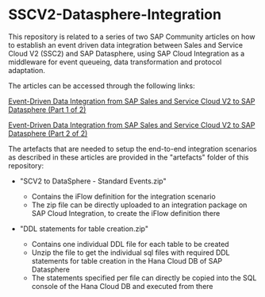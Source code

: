 # SSCV2-Datasphere-Integration
This repository is related to a series of two SAP Community articles on how to establish an event driven data integration between Sales and Service Cloud V2 (SSC2) and SAP Datasphere, using SAP Cloud Integration as a middleware for event queueing, data transformation and protocol adaptation. 

The articles can be accessed through the following links:

[Event-Driven Data Integration from SAP Sales and Service Cloud V2 to SAP Datasphere (Part 1 of 2)](https://community.sap.com/t5/crm-and-cx-blogs-by-sap/event-driven-data-integration-from-sap-sales-and-service-cloud-v2-to-sap/ba-p/14003914)

[Event-Driven Data Integration from SAP Sales and Service Cloud V2 to SAP Datasphere (Part 2 of 2)](https://community.sap.com/t5/crm-and-cx-blogs-by-sap/event-driven-data-integration-from-sap-sales-and-service-cloud-v2-to-sap/ba-p/14046866)

The artefacts that are needed to setup the end-to-end integration scenarios as described in these articles are provided in the "artefacts" folder of this repository:

* "SCV2 to DataSphere - Standard Events.zip"
  * Contains the iFlow definition for the integration scenario
  * The zip file can be directly uploaded to an integration package on SAP Cloud Integration, to create the iFlow definition there

* "DDL statements for table creation.zip"
  * Contains one individual DDL file for each table to be created
  * Unzip the file to get the individual sql files with required DDL statements for table creation in the Hana Cloud DB of SAP Datasphere
  * The statements specified per file can directly be copied into the SQL console of the Hana Cloud DB and executed from there
